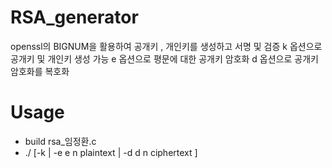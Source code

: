# RSA_generator
openssl의 BIGNUM을 활용하여 공개키 , 개인키를 생성하고 서명 및 검증
k 옵션으로 공개키 및 개인키 생성 가능
e 옵션으로 평문에 대한 공개키 암호화 
d 옵션으로 공개키 암호화를 복호화

# Usage
* build rsa_임정환.c
* ./<exe> [-k | -e e n plaintext | -d d n ciphertext ]
